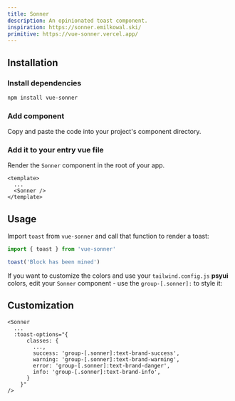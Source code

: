 ```yaml
---
title: Sonner
description: An opinionated toast component.
inspiration: https://sonner.emilkowal.ski/
primitive: https://vue-sonner.vercel.app/
---
```


<ComponentPreview name="Sonner" />

## Installation

<Steps>

### Install dependencies

```bash
npm install vue-sonner
```

### Add component

Copy and paste the code into your project's component directory.

<ComponentCode name="Sonner" type="ui" />

### Add it to your entry vue file

Render the `Sonner` component in the root of your app.

```vue
<template>
  ...
  <Sonner />
</template>
```

</Steps>

## Usage

Import `toast` from `vue-sonner` and call that function to render a toast:

```ts
import { toast } from 'vue-sonner'

toast('Block has been mined')
```

If you want to customize the colors and use your `tailwind.config.js` **psyui** colors, edit your `Sonner` component - use the `group-[.sonner]:` to style it:

## Customization

```vue
<Sonner
  ...
  :toast-options="{
      classes: {
        ...,
        success: 'group-[.sonner]:text-brand-success',
        warning: 'group-[.sonner]:text-brand-warning',
        error: 'group-[.sonner]:text-brand-danger',
        info: 'group-[.sonner]:text-brand-info',
      }
    }"
/>
```
